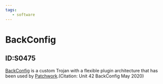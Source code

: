 ```yaml
---
tags:
   - software
---
```

# BackConfig
## ID:S0475
[BackConfig](software/S0475) is a custom Trojan with a flexible plugin architecture that has been used by [Patchwork](groups/G0040).(Citation: Unit 42 BackConfig May 2020)
